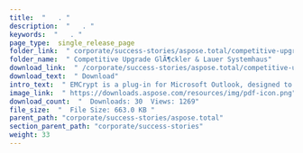 ```yaml
---
title:  "   . " 
description:  "   . " 
keywords:  "   . " 
page_type:  single_release_page
folder_link:  " corporate/success-stories/aspose.total/competitive-upgrade-glÃ¶ckler-&-lauer-systemhaus/"
folder_name:  " Competitive Upgrade GlÃ¶ckler & Lauer Systemhaus"
download_link:  " /corporate/success-stories/aspose.total/competitive-upgrade-glÃ¶ckler-&-lauer-systemhaus/214969451919418c98a93f479d247b35"
download_text:  " Download"
intro_text:  " EMCrypt is a plug-in for Microsoft Outlook, designed to effectively and easily e..."
image_link:  " https://downloads.aspose.com/resources/img/pdf-icon.png"
download_count:  "  Downloads: 30  Views: 1269"
file_size:  "  File Size: 663.0 KB "
parent_path: "corporate/success-stories/aspose.total"
section_parent_path: "corporate/success-stories"
weight: 33 
---
```





